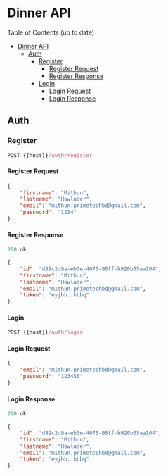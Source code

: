 # Dinner API 

Table of Contents (up to date) 
- [Dinner API](#Dinner-api) 
  - [Auth](#auth) 
    - [Register](#register) 
      - [Register Request](#register-request) 
      - [Register Response](#register-response) 
    - [Login](#login) 
      - [Login Request](#login-request) 
      - [Login Response](#login-response) 

## Auth 

### Register 

```js
POST {{host}}/auth/register 
```

#### Register Request
```json
{
    "firstname": "Mithun",
    "lastname": "Howlader",
    "email": "mithun.primetechbd@gmail.com",
    "password": "1234"
}
```
#### Register Response

```js
200 ok
```

```json
{
    "id": "d89c2d9a-eb3e-4075-95ff-b920b55aa104",
    "firstname": "Mithun",
    "lastname": "Howlader",
    "email": "mithun.primetechbd@gmail.com",
    "token": "eyjhb..hbbq"
}
```

#### Login

```js
POST {{host}}/auth/login 
```

#### Login Request

```json
{
    "email": "mithun.primetechbd@gmail.com",
    "password": "123456"
}
```

#### Login Response
```js
200 ok
```

```json
{
    "id": "d89c2d9a-eb3e-4075-95ff-b920b55aa104",
    "firstname": "Mithun",
    "lastname": "Howlader",
    "email": "mithun.primetechbd@gmail.com",
    "token": "eyjhb..hbbq"
}